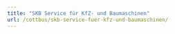 ```yaml
---
title: "SKB Service für KfZ- und Baumaschinen"
url: /cottbus/skb-service-fuer-kfz-und-baumaschinen/
---
```

